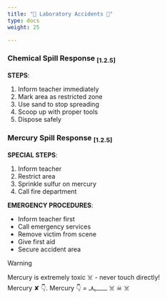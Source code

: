 ```yaml
---
title: "🚨 Laboratory Accidents 🚨"
type: docs
weight: 25

---
```


### Chemical Spill Response <sub>[1.2.5]</sub>

**STEPS**:
1. Inform teacher immediately
2. Mark area as restricted zone
3. Use sand to stop spreading
4. Scoop up with proper tools
5. Dispose safely

### Mercury Spill Response <sub>[1.2.5]</sub>

**SPECIAL STEPS**:
1. Inform teacher
2. Restrict area
3. Sprinkle sulfur on mercury
4. Call fire department

**EMERGENCY PROCEDURES**:
- Inform teacher first
- Call emergency services
- Remove victim from scene
- Give first aid
- Secure accident area


> [!WARNING]
> Mercury is extremely toxic ☠️ - never touch directly!\
> Mercury ✘ 👇. Mercury 👇 = ـــــــــﮩ٨ـ ☠️ ☠︎︎ ☠️